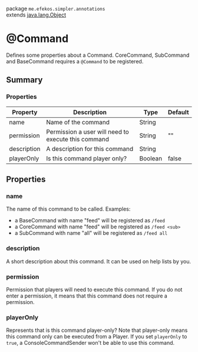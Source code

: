 package `me.efekos.simpler.annotations`\
extends [java.lang.Object](https://docs.oracle.com/en/java/javase/17/docs/api/java.base/java/lang/Object.html)
# @Command

Defines some properties about a Command. CoreCommand, SubCommand and BaseCommand requires a `@Command` to be registered.

## Summary

### Properties

| Property    | Description                                         | Type     | Default |
|-------------|-----------------------------------------------------|----------|---------|
| name        | Name of the command                                 | String   |         |
| permission  | Permission a user will need to execute this command | String   | ""      |
| description | A description for this command                      | String   |         |
| playerOnly  | Is this command player only?                        | Boolean  | false   |

## Properties

### name
The name of this command to be called. Examples:
* a BaseCommand with name "feed" will be registered as `/feed`
* a CoreCommand with name "feed" will be registered as `/feed <sub>`
* a SubCommand with name "all" will be registered as `/feed all`

### description
A short description about this command. It can be used on help lists by you.

### permission
Permission that players will need to execute this command. If you do not enter a permission, it means that this command does not require a permission.

### playerOnly
Represents that is this command player-only? Note that player-only means this command only can be executed from a Player. If you set `playerOnly` to `true`, a ConsoleCommandSender won't be able to use this command.